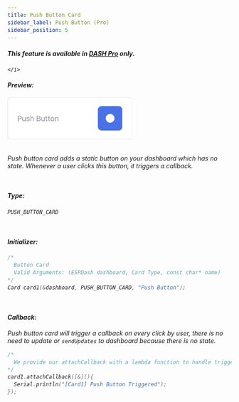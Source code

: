 ```yaml
---
title: Push Button Card
sidebar_label: Push Button (Pro)
sidebar_position: 5
---
```


<div className="pro-label">
    <i>
        <h4 style={{ fontWeight: '500', marginBottom: 5 }}>
             This feature is available in <a target="_blank" style={{ color: "red" }} href="https://espdash.pro">DASH Pro</a> only.
        </h4>
         
    </i>
</div>

#### Preview:

<img className="card-preview" src="/img/v4/push-button.png" width="280px" alt="Push Button Card Preview" />

<br/>
<br/>

Push button card adds a static button on your dashboard which has no state. Whenever a user clicks this button, it triggers a callback.

<br/>

#### Type:
`PUSH_BUTTON_CARD`

<br/>

#### Initializer:
```cpp
/* 
  Button Card
  Valid Arguments: (ESPDash dashboard, Card Type, const char* name)
*/
Card card1(&dashboard, PUSH_BUTTON_CARD, "Push Button");
```

<br/>

#### Callback:
Push button card will trigger a callback on every click by user, there is no need to update or `sendUpdates` to dashboard because there is no state.

```cpp
/*
  We provide our attachCallback with a lambda function to handle trigger
*/
card1.attachCallback([&](){
  Serial.println("[Card1] Push Button Triggered");
});
```
<br/>
<br/>
